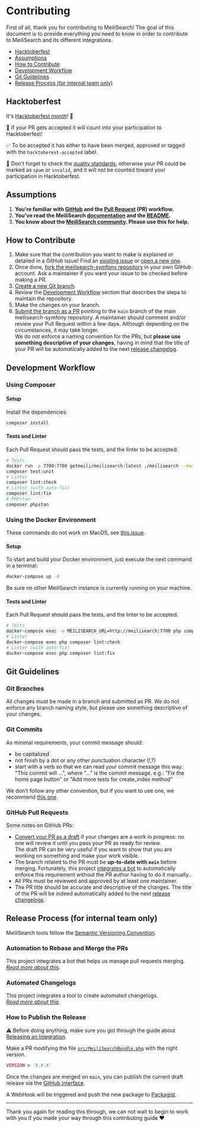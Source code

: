 # Contributing

First of all, thank you for contributing to MeiliSearch! The goal of this document is to provide everything you need to know in order to contribute to MeiliSearch and its different integrations.

<!-- MarkdownTOC autolink="true" style="ordered" indent="   " -->

- [Hacktoberfest](#hacktoberfest)
- [Assumptions](#assumptions)
- [How to Contribute](#how-to-contribute)
- [Development Workflow](#development-workflow)
- [Git Guidelines](#git-guidelines)
- [Release Process (for internal team only)](#release-process-for-internal-team-only)

<!-- /MarkdownTOC -->

## Hacktoberfest

It's [Hacktoberfest month](https://blog.meilisearch.com/contribute-hacktoberfest-2021/)! 🥳

🚀 If your PR gets accepted it will count into your participation to Hacktoberfest!

✅ To be accepted it has either to have been merged, approved or tagged with the `hacktoberest-accepted` label.

🧐 Don't forget to check the [quality standards](https://hacktoberfest.digitalocean.com/resources/qualitystandards), otherwise your PR could be marked as `spam` or `invalid`, and it will not be counted toward your participation in Hacktoberfest.

## Assumptions

1. **You're familiar with [GitHub](https://github.com) and the [Pull Request](https://help.github.com/en/github/collaborating-with-issues-and-pull-requests/about-pull-requests) (PR) workflow.**
2. **You've read the MeiliSearch [documentation](https://docs.meilisearch.com) and the [README](/README.md).**
3. **You know about the [MeiliSearch community](https://docs.meilisearch.com/learn/what_is_meilisearch/contact.html). Please use this for help.**

## How to Contribute

1. Make sure that the contribution you want to make is explained or detailed in a GitHub issue! Find an [existing issue](https://github.com/meilisearch/meilisearch-symfony/issues/) or [open a new one](https://github.com/meilisearch/meilisearch-symfony/issues/new).
2. Once done, [fork the meilisearch-symfony repository](https://help.github.com/en/github/getting-started-with-github/fork-a-repo) in your own GitHub account. Ask a maintainer if you want your issue to be checked before making a PR.
3. [Create a new Git branch](https://help.github.com/en/github/collaborating-with-issues-and-pull-requests/creating-and-deleting-branches-within-your-repository).
4. Review the [Development Workflow](#development-workflow) section that describes the steps to maintain the repository.
5. Make the changes on your branch.
6. [Submit the branch as a PR](https://help.github.com/en/github/collaborating-with-issues-and-pull-requests/creating-a-pull-request-from-a-fork) pointing to the `main` branch of the main meilisearch-symfony repository. A maintainer should comment and/or review your Pull Request within a few days. Although depending on the circumstances, it may take longer.<br>
 We do not enforce a naming convention for the PRs, but **please use something descriptive of your changes**, having in mind that the title of your PR will be automatically added to the next [release changelog](https://github.com/meilisearch/meilisearch-symfony/releases/).

## Development Workflow

### Using Composer

#### Setup

Install the dependencies:

```sh
composer install
```

#### Tests and Linter

Each Pull Request should pass the tests, and the linter to be accepted.

```sh
# Tests
docker run -p 7700:7700 getmeili/meilisearch:latest ./meilisearch --master-key=masterKey --no-analytics
composer test:unit
# Linter
composer lint:check
# Linter (with auto-fix)
composer lint:fix
# PHPstan
composer phpstan
```

### Using the Docker Environment

These commands do not work on MacOS, see [this issue](https://github.com/meilisearch/meilisearch-symfony/issues/6).

#### Setup

To start and build your Docker environment, just execute the next command in a terminal:

```sh
docker-compose up -d
```

Be sure no other MeiliSearch instance is currently running on your machine.

#### Tests and Linter

Each Pull Request should pass the tests, and the linter to be accepted.

```sh
# Tests
docker-compose exec -e MEILISEARCH_URL=http://meilisearch:7700 php composer test:unit
# Linter
docker-compose exec php composer lint:check
# Linter (with auto-fix)
docker-compose exec php composer lint:fix
```

## Git Guidelines

### Git Branches

All changes must be made in a branch and submitted as PR.
We do not enforce any branch naming style, but please use something descriptive of your changes.

### Git Commits

As minimal requirements, your commit message should:
- be capitalized
- not finish by a dot or any other punctuation character (!,?)
- start with a verb so that we can read your commit message this way: "This commit will ...", where "..." is the commit message.
  e.g.: "Fix the home page button" or "Add more tests for create_index method"

We don't follow any other convention, but if you want to use one, we recommend [this one](https://chris.beams.io/posts/git-commit/).

### GitHub Pull Requests

Some notes on GitHub PRs:

- [Convert your PR as a draft](https://help.github.com/en/github/collaborating-with-issues-and-pull-requests/changing-the-stage-of-a-pull-request) if your changes are a work in progress: no one will review it until you pass your PR as ready for review.<br>
  The draft PR can be very useful if you want to show that you are working on something and make your work visible.
- The branch related to the PR must be **up-to-date with `main`** before merging. Fortunately, this project [integrates a bot](https://github.com/meilisearch/integration-guides/blob/main/guides/bors.md) to automatically enforce this requirement without the PR author having to do it manually..
- All PRs must be reviewed and approved by at least one maintainer.
- The PR title should be accurate and descriptive of the changes. The title of the PR will be indeed automatically added to the next [release changelogs](https://github.com/meilisearch/meilisearch-symfony/releases/).

## Release Process (for internal team only)

MeiliSearch tools follow the [Semantic Versioning Convention](https://semver.org/).

### Automation to Rebase and Merge the PRs

This project integrates a bot that helps us manage pull requests merging.<br>
_[Read more about this](https://github.com/meilisearch/integration-guides/blob/main/guides/bors.md)._

### Automated Changelogs

This project integrates a tool to create automated changelogs.<br>
_[Read more about this](https://github.com/meilisearch/integration-guides/blob/main/guides/release-drafter.md)._

### How to Publish the Release

⚠️ Before doing anything, make sure you got through the guide about [Releasing an Integration](https://github.com/meilisearch/integration-guides/blob/main/guides/integration-release.md).

Make a PR modifying the file [`src/MeiliSearchBundle.php`](/src/MeiliSearchBundle.php) with the right version.

```ruby
VERSION = 'X.X.X'
```

Once the changes are merged on `main`, you can publish the current draft release via the [GitHub interface](https://github.com/meilisearch/meilisearch-symfony/releases).

A WebHook will be triggered and push the new package to [Packagist](https://packagist.org/packages/meilisearch/search-bundle).

<hr>

Thank you again for reading this through, we can not wait to begin to work with you if you made your way through this contributing guide ❤️
